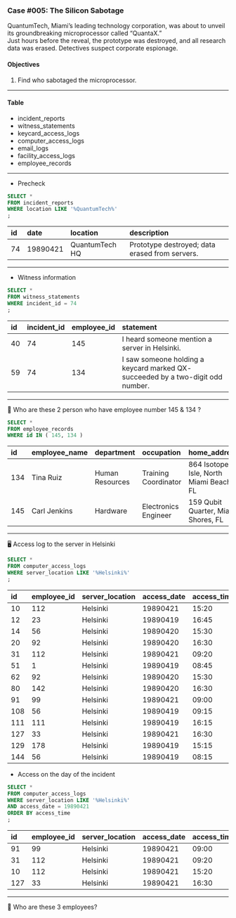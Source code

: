 ### Case #005: The Silicon Sabotage
QuantumTech, Miami’s leading technology corporation, was about to unveil its groundbreaking microprocessor called “QuantaX.”   
Just hours before the reveal, the prototype was destroyed, and all research data was erased. Detectives suspect corporate espionage.

#### Objectives
1. Find who sabotaged the microprocessor.
---
#### Table
* incident_reports
* witness_statements
* keycard_access_logs
* computer_access_logs
* email_logs
* facility_access_logs
* employee_records
---
* Precheck
```sql
SELECT *
FROM incident_reports
WHERE location LIKE '%QuantumTech%'
;
```
|id|date|location|description|
|:----|:----|:----|:----|
|74|19890421|QuantumTech HQ|Prototype destroyed; data erased from servers.|
---
* Witness information
```sql
SELECT *
FROM witness_statements
WHERE incident_id = 74
;
```
|id|incident_id|employee_id|statement|
|:----|:----|:----|:----|
|40|74|145|I heard someone mention a server in Helsinki.|
|59|74|134|I saw someone holding a keycard marked QX- succeeded by a two-digit odd number.|
---
👥 Who are these 2 person who have employee number 145 & 134 ?
```SQL
SELECT *
FROM employee_records
WHERE id IN ( 145, 134 )
```
|id|employee_name|department|occupation|home_address|
|:----|:----|:----|:----|:----|
|134|Tina Ruiz|Human Resources|Training Coordinator|864 Isotope Isle, North Miami Beach, FL|
|145|Carl Jenkins|Hardware|Electronics Engineer|159 Qubit Quarter, Miami Shores, FL|
---
🖥 Access log to the server in Helsinki
```sql
SELECT *
FROM computer_access_logs
WHERE server_location LIKE '%Helsinki%'
;
```
|id|employee_id|server_location|access_date|access_time|
|:----|:----|:----|:----|:----|
|10|112|Helsinki|19890421|15:20|
|12|23|Helsinki|19890419|16:45|
|14|56|Helsinki|19890420|15:30|
|20|92|Helsinki|19890420|16:30|
|31|112|Helsinki|19890421|09:20|
|51|1|Helsinki|19890419|08:45|
|62|92|Helsinki|19890420|15:30|
|80|142|Helsinki|19890420|16:30|
|91|99|Helsinki|19890421|09:00|
|108|56|Helsinki|19890419|09:15|
|111|111|Helsinki|19890419|16:15|
|127|33|Helsinki|19890421|16:30|
|129|178|Helsinki|19890419|15:15|
|144|56|Helsinki|19890419|08:15|

* Access on the day of the incident
```sql
SELECT *
FROM computer_access_logs
WHERE server_location LIKE '%Helsinki%'
AND access_date = 19890421
ORDER BY access_time
;
```
|id|employee_id|server_location|access_date|access_time|
|:----|:----|:----|:----|:----|
|91|99|Helsinki|19890421|09:00|
|31|112|Helsinki|19890421|09:20|
|10|112|Helsinki|19890421|15:20|
|127|33|Helsinki|19890421|16:30|
---
👾 Who are these 3 employees?
